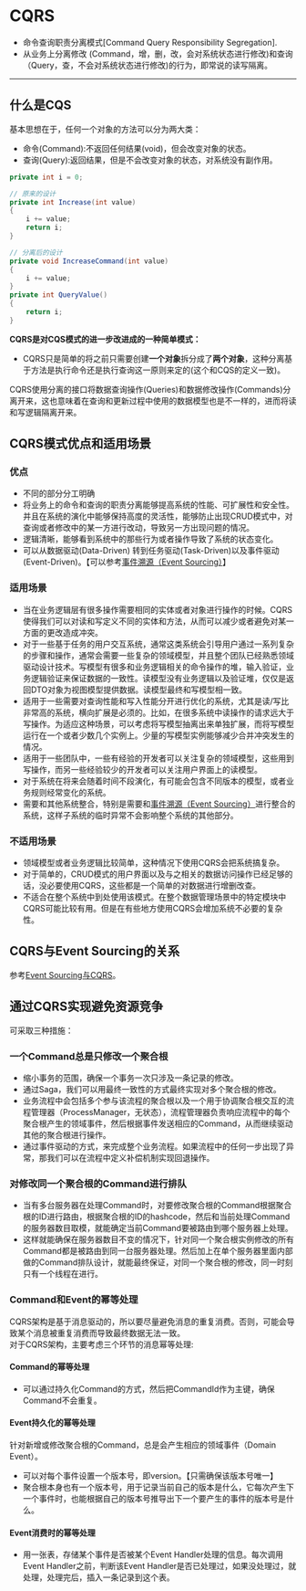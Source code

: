 # CQRS
  * 命令查询职责分离模式[Command Query Responsibility Segregation].
  * 从业务上分离修改 (Command，增，删，改，会对系统状态进行修改)和查询（Query，查，不会对系统状态进行修改)的行为，即常说的读写隔离。

----
## 什么是CQS
基本思想在于，任何一个对象的方法可以分为两大类：  
  * 命令(Command):不返回任何结果(void)，但会改变对象的状态。
  * 查询(Query):返回结果，但是不会改变对象的状态，对系统没有副作用。
```cs
private int i = 0;

// 原来的设计
private int Increase(int value)
{
    i += value;
    return i;
}

// 分离后的设计
private void IncreaseCommand(int value)
{
    i += value;
}
private int QueryValue()
{
    return i;
}
```
  
**CQRS是对CQS模式的进一步改进成的一种简单模式：**  
  * CQRS只是简单的将之前只需要创建**一个对象**拆分成了**两个对象**，这种分离基于方法是执行命令还是执行查询这一原则来定的(这个和CQS的定义一致)。

CQRS使用分离的接口将数据查询操作(Queries)和数据修改操作(Commands)分离开来，这也意味着在查询和更新过程中使用的数据模型也是不一样的，进而将读和写逻辑隔离开来。  

## CQRS模式优点和适用场景
### 优点
  * 不同的部分分工明确
  * 将业务上的命令和查询的职责分离能够提高系统的性能、可扩展性和安全性。并且在系统的演化中能够保持高度的灵活性，能够防止出现CRUD模式中，对查询或者修改中的某一方进行改动，导致另一方出现问题的情况。
  * 逻辑清晰，能够看到系统中的那些行为或者操作导致了系统的状态变化。
  * 可以从数据驱动(Data-Driven) 转到任务驱动(Task-Driven)以及事件驱动(Event-Driven)。【可以参考[事件溯源（Event Sourcing）](event_sourcing.md)】

### 适用场景
  * 当在业务逻辑层有很多操作需要相同的实体或者对象进行操作的时候。CQRS使得我们可以对读和写定义不同的实体和方法，从而可以减少或者避免对某一方面的更改造成冲突。
  * 对于一些基于任务的用户交互系统，通常这类系统会引导用户通过一系列复杂的步骤和操作，通常会需要一些复杂的领域模型，并且整个团队已经熟悉领域驱动设计技术。写模型有很多和业务逻辑相关的命令操作的堆，输入验证，业务逻辑验证来保证数据的一致性。读模型没有业务逻辑以及验证堆，仅仅是返回DTO对象为视图模型提供数据。读模型最终和写模型相一致。
  * 适用于一些需要对查询性能和写入性能分开进行优化的系统，尤其是读/写比非常高的系统，横向扩展是必须的。比如，在很多系统中读操作的请求远大于写操作。为适应这种场景，可以考虑将写模型抽离出来单独扩展，而将写模型运行在一个或者少数几个实例上。少量的写模型实例能够减少合并冲突发生的情况。
  * 适用于一些团队中，一些有经验的开发者可以关注复杂的领域模型，这些用到写操作，而另一些经验较少的开发者可以关注用户界面上的读模型。
  * 对于系统在将来会随着时间不段演化，有可能会包含不同版本的模型，或者业务规则经常变化的系统。
  * 需要和其他系统整合，特别是需要和[事件溯源（Event Sourcing）](event_sourcing.md)进行整合的系统，这样子系统的临时异常不会影响整个系统的其他部分。

### 不适用场景
  * 领域模型或者业务逻辑比较简单，这种情况下使用CQRS会把系统搞复杂。
  * 对于简单的，CRUD模式的用户界面以及与之相关的数据访问操作已经足够的话，没必要使用CQRS，这些都是一个简单的对数据进行增删改查。
  * 不适合在整个系统中到处使用该模式。在整个数据管理场景中的特定模块中CQRS可能比较有用。但是在有些地方使用CQRS会增加系统不必要的复杂性。

## CQRS与Event Sourcing的关系
参考[Event Sourcing与CQRS](event_sourcing.md#Event%20Sourcing与CQRS)。

## 通过CQRS实现避免资源竞争
可采取三种措施：  

### 一个Command总是只修改一个聚合根
  * 缩小事务的范围，确保一个事务一次只涉及一条记录的修改。  
  * 通过Saga，我们可以用最终一致性的方式最终实现对多个聚合根的修改。  
  * 业务流程中会包括多个参与该流程的聚合根以及一个用于协调聚合根交互的流程管理器（ProcessManager，无状态），流程管理器负责响应流程中的每个聚合根产生的领域事件，然后根据事件发送相应的Command，从而继续驱动其他的聚合根进行操作。
  * 通过事件驱动的方式，来完成整个业务流程。如果流程中的任何一步出现了异常，那我们可以在流程中定义补偿机制实现回退操作。

### 对修改同一个聚合根的Command进行排队
  * 当有多台服务器在处理Command时，对要修改聚合根的Command根据聚合根的ID进行路由，根据聚合根的ID的hashcode，然后和当前处理Command的服务器数目取模，就能确定当前Command要被路由到哪个服务器上处理。  
  * 这样就能确保在服务器数目不变的情况下，针对同一个聚合根实例修改的所有Command都是被路由到同一台服务器处理。然后加上在单个服务器里面内部做的Command排队设计，就能最终保证，对同一个聚合根的修改，同一时刻只有一个线程在进行。

### Command和Event的幂等处理
CQRS架构是基于消息驱动的，所以要尽量避免消息的重复消费。否则，可能会导致某个消息被重复消费而导致最终数据无法一致。  
对于CQRS架构，主要考虑三个环节的消息幂等处理:  

#### Command的幂等处理
  * 可以通过持久化Command的方式，然后把CommandId作为主键，确保Command不会重复。

#### Event持久化的幂等处理
针对新增或修改聚合根的Command，总是会产生相应的领域事件（Domain Event）。  
  * 可以对每个事件设置一个版本号，即version。【只需确保该版本号唯一】
  * 聚合根本身也有一个版本号，用于记录当前自己的版本是什么，它每次产生下一个事件时，也能根据自己的版本号推导出下一个要产生的事件的版本号是什么。

#### Event消费时的幂等处理
  * 用一张表，存储某个事件是否被某个Event Handler处理的信息。每次调用Event Handler之前，判断该Event Handler是否已处理过，如果没处理过，就处理，处理完后，插入一条记录到这个表。

